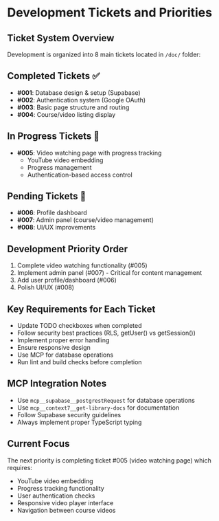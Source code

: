 # Development Tickets and Priorities

## Ticket System Overview
Development is organized into 8 main tickets located in `/doc/` folder:

## Completed Tickets ✅
- **#001**: Database design & setup (Supabase)
- **#002**: Authentication system (Google OAuth)
- **#003**: Basic page structure and routing
- **#004**: Course/video listing display

## In Progress Tickets 🚧
- **#005**: Video watching page with progress tracking
  - YouTube video embedding
  - Progress management
  - Authentication-based access control

## Pending Tickets 🔲  
- **#006**: Profile dashboard
- **#007**: Admin panel (course/video management)
- **#008**: UI/UX improvements

## Development Priority Order
1. Complete video watching functionality (#005)
2. Implement admin panel (#007) - Critical for content management
3. Add user profile/dashboard (#006)
4. Polish UI/UX (#008)

## Key Requirements for Each Ticket
- Update TODO checkboxes when completed
- Follow security best practices (RLS, getUser() vs getSession())
- Implement proper error handling
- Ensure responsive design
- Use MCP for database operations
- Run lint and build checks before completion

## MCP Integration Notes
- Use `mcp__supabase__postgrestRequest` for database operations
- Use `mcp__context7__get-library-docs` for documentation
- Follow Supabase security guidelines
- Always implement proper TypeScript typing

## Current Focus
The next priority is completing ticket #005 (video watching page) which requires:
- YouTube video embedding
- Progress tracking functionality  
- User authentication checks
- Responsive video player interface
- Navigation between course videos